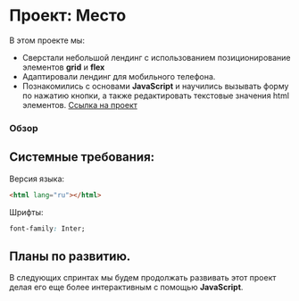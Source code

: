 # Проект: Место

В этом проекте мы:

- Сверстали небольшой лендинг с использованием позиционирование элементов **grid** и **flex**
- Адаптировали лендинг для мобильного телефона.
- Познакомились с основами **JavaScript** и научились вызывать форму по нажатию кнопки, а также редактировать текстовые значения html элементов.
  [Ссылка на проект](https://vasily0011.github.io/mesto/)

### Обзор

## Системные требования:

Версия языка:

```html
<html lang="ru"></html>
```

Шрифты:

```css
font-family: Inter;
```

## Планы по развитию.

В следующих спринтах мы будем продолжать развивать этот проект делая его еще более интерактивным с помощью **JavaScript**.
